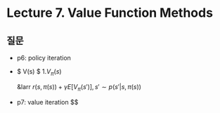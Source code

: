 # Lecture 7. Value Function Methods

## 질문
- p6: policy iteration
- $ V(s) $
  1.$V_\pi(s)$

   &larr $r(s,\pi(s))+\gamma E[V_\pi(s')],  s'\sim p(s'|s,\pi(s))$
- p7: value iteration
  $$


